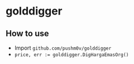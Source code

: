 # golddigger

## How to use
* Import `github.com/pushm0v/golddigger`
* `price, err := golddigger.DigHargaEmasOrg()`